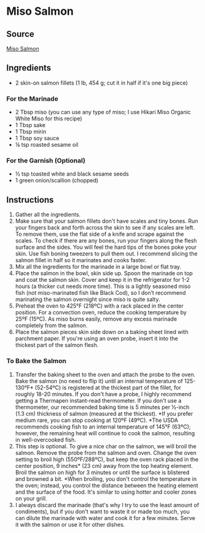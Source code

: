 # Miso Salmon

## Source
[Miso Salmon](https://www.justonecookbook.com/miso-salmon/)

## Ingredients
- 2 skin-on salmon fillets (1 lb, 454 g; cut it in half if it's one big piece)
### For the Marinade
- 2 Tbsp miso (you can use any type of miso; I use Hikari Miso Organic White Miso for this recipe)
- 1 Tbsp sake
- 1 Tbsp mirin
- 1 Tbsp soy sauce
- ¼ tsp roasted sesame oil
### For the Garnish (Optional)
- ½ tsp toasted white and black sesame seeds
- 1 green onion/scallion (chopped)

## Instructions
1. Gather all the ingredients.
2. Make sure that your salmon fillets don't have scales and tiny bones. Run your fingers back and forth across the skin to see if any scales are left. To remove them, use the flat side of a knife and scrape against the scales. To check if there are any bones, run your fingers along the flesh surface and the sides. You will feel the hard tips of the bones poke your skin. Use fish boning tweezers to pull them out. I recommend slicing the salmon fillet in half so it marinates and cooks faster.
3. Mix all the ingredients for the marinade in a large bowl or flat tray.
4. Place the salmon in the bowl, skin side up. Spoon the marinade on top and coat the salmon skin. Cover and keep it in the refrigerator for 1-2 hours (a thicker cut needs more time). This is a lightly seasoned miso fish (not miso-marinated fish like Black Cod), so I don’t recommend marinating the salmon overnight since miso is quite salty.
5. Preheat the oven to 425°F (218ºC) with a rack placed in the center position. For a convection oven, reduce the cooking temperature by 25ºF (15ºC). As miso burns easily, remove any excess marinade completely from the salmon.
6. Place the salmon pieces skin side down on a baking sheet lined with parchment paper. If you're using an oven probe, insert it into the thickest part of the salmon flesh.
### To Bake the Salmon
1. Transfer the baking sheet to the oven and attach the probe to the oven. Bake the salmon (no need to flip it) until an internal temperature of 125-130°F* (52-54ºC) is registered at the thickest part of the fillet, for roughly 18-20 minutes. If you don't have a probe, I highly recommend getting a Thermapen instant-read thermometer. If you don't use a thermometer, our recommended baking time is 5 minutes per ½-inch (1.3 cm) thickness of salmon (measured at the thickest). *If you prefer medium rare, you can stop cooking at 120ºF (49ºC). *The USDA recommends cooking fish to an internal temperature of 145°F (63ºC); however, the remaining heat will continue to cook the salmon, resulting in well-overcooked fish.
2. This step is optional. To give a nice char on the salmon, we will broil the salmon. Remove the probe from the salmon and oven. Change the oven setting to broil high (550ºF/288ºC), but keep the oven rack placed in the center position, 9 inches* (23 cm) away from the top heating element. Broil the salmon on high for 3 minutes or until the surface is blistered and browned a bit. *When broiling, you don't control the temperature in the oven; instead, you control the distance between the heating element and the surface of the food. It's similar to using hotter and cooler zones on your grill.
3. I always discard the marinade (that's why I try to use the least amount of condiments), but if you don't want to waste it or made too much, you can dilute the marinade with water and cook it for a few minutes. Serve it with the salmon or use it for other dishes.